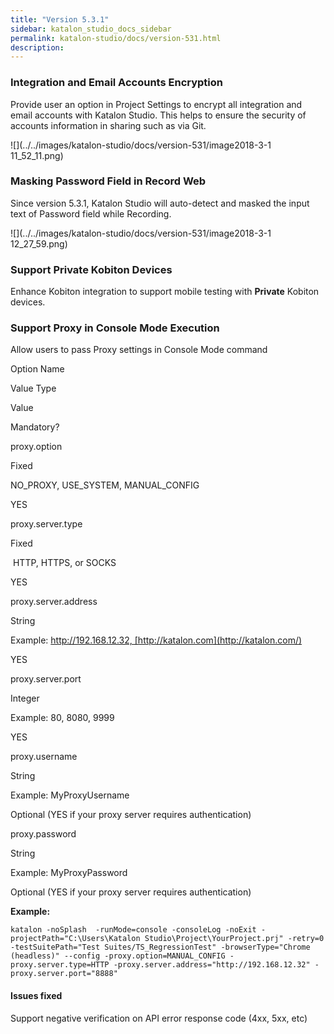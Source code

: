 ```yaml
---
title: "Version 5.3.1" 
sidebar: katalon_studio_docs_sidebar
permalink: katalon-studio/docs/version-531.html 
description: 
---
```

### Integration and Email Accounts Encryption

Provide user an option in Project Settings to encrypt all integration and email accounts with Katalon Studio. This helps to ensure the security of accounts information in sharing such as via Git. 

![](../../images/katalon-studio/docs/version-531/image2018-3-1 11_52_11.png)

### Masking Password Field in Record Web

Since version 5.3.1, Katalon Studio will auto-detect and masked the input text of Password field while Recording.

![](../../images/katalon-studio/docs/version-531/image2018-3-1 12_27_59.png)

### Support Private Kobiton Devices

Enhance Kobiton integration to support mobile testing with **Private** Kobiton devices. 

### Support Proxy in Console Mode Execution

Allow users to pass Proxy settings in Console Mode command

Option Name

Value Type

Value

Mandatory?

proxy.option

Fixed

NO\_PROXY, USE\_SYSTEM, MANUAL_CONFIG

YES

proxy.server.type

Fixed

 HTTP, HTTPS, or SOCKS

YES

proxy.server.address

String

Example: http://192.168.12.32, [http://katalon.com](http://katalon.com/)

YES

proxy.server.port

Integer

Example: 80, 8080, 9999

YES

proxy.username

String

Example: MyProxyUsername

Optional (YES if your proxy server requires authentication)

proxy.password

String

Example: MyProxyPassword

Optional (YES if your proxy server requires authentication)

**Example:**

```
katalon -noSplash  -runMode=console -consoleLog -noExit -projectPath="C:\Users\Katalon Studio\Project\YourProject.prj" -retry=0 -testSuitePath="Test Suites/TS_RegressionTest" -browserType="Chrome (headless)" --config -proxy.option=MANUAL_CONFIG -proxy.server.type=HTTP -proxy.server.address="http://192.168.12.32" -proxy.server.port="8888"
```

#### Issues fixed

Support negative verification on API error response code (4xx, 5xx, etc)